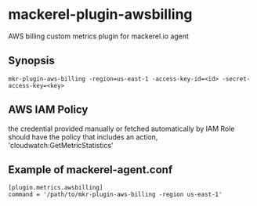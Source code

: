 # mackerel-plugin-awsbilling


AWS billing custom metrics plugin for mackerel.io agent

## Synopsis
```
mkr-plugin-aws-billing -region=us-east-1 -access-key-id=<id> -secret-access-key=<key>
```

## AWS IAM Policy
the credential provided manually or fetched automatically by IAM Role should have the policy that includes an action, 'cloudwatch:GetMetricStatistics'


## Example of mackerel-agent.conf
```
[plugin.metrics.awsbilling]
command = '/path/to/mkr-plugin-aws-billing -region us-east-1'
```

